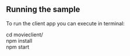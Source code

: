 ## Running the sample

To run the client app you can execute in terminal:

cd movieclient/ <br/>
npm install <br/>
npm start <br/>
